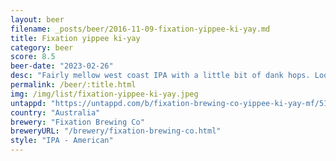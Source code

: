 ```yaml
---
layout: beer
filename: _posts/beer/2016-11-09-fixation-yippee-ki-yay.md
title: Fixation yippee ki-yay
category: beer
score: 8.5
beer-date: "2023-02-26"
desc: "Fairly mellow west coast IPA with a little bit of dank hops. Looks gorgeous and is really easy to drink"
permalink: /beer/:title.html
img: /img/list/fixation-yippee-ki-yay.jpeg
untappd: "https://untappd.com/b/fixation-brewing-co-yippee-ki-yay-mf/5112834"
country: "Australia"
brewery: "Fixation Brewing Co"
breweryURL: "/brewery/fixation-brewing-co.html"
style: "IPA - American"
---
```

